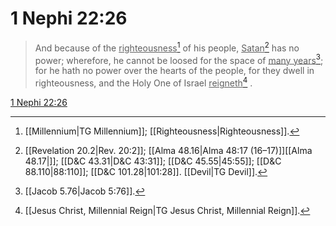 # 1 Nephi 22:26

> And because of the <u>righteousness</u>[^a] of his people, <u>Satan</u>[^b] has no power; wherefore, he cannot be loosed for the space of <u>many years</u>[^c]; for he hath no power over the hearts of the people, for they dwell in righteousness, and the Holy One of Israel <u>reigneth</u>[^d] .

[1 Nephi 22:26](https://www.churchofjesuschrist.org/study/scriptures/bofm/1-ne/22?lang=eng&id=p26#p26)


[^a]: [[Millennium|TG Millennium]]; [[Righteousness|Righteousness]].  
[^b]: [[Revelation 20.2|Rev. 20:2]]; [[Alma 48.16|Alma 48:17 (16–17)]][[Alma 48.17|]]; [[D&C 43.31|D&C 43:31]]; [[D&C 45.55|45:55]]; [[D&C 88.110|88:110]]; [[D&C 101.28|101:28]]. [[Devil|TG Devil]].  
[^c]: [[Jacob 5.76|Jacob 5:76]].  
[^d]: [[Jesus Christ, Millennial Reign|TG Jesus Christ, Millennial Reign]].  

